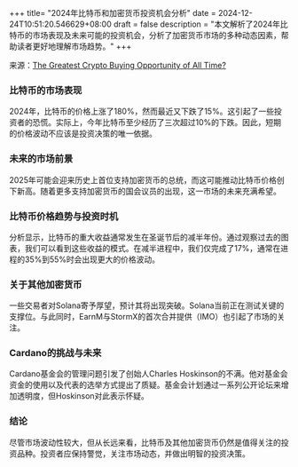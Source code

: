 +++
title= "2024年比特币和加密货币投资机会分析"
date = 2024-12-24T10:51:20.546629+08:00
draft = false
description = "本文解析了2024年比特币的市场表现及未来可能的投资机会，分析了加密货币市场的多种动态因素，帮助读者更好地理解市场趋势。"
+++

来源：[The Greatest Crypto Buying Opportunity of All Time?](https://www.youtube.com/watch?v=48_KxEutAX8)

### 比特币的市场表现

2024年，比特币的价格上涨了180%，然而最近又下跌了15%。这引起了一些投资者的恐慌。实际上，今年比特币至少经历了三次超过10%的下跌。因此，短期的价格波动不应该是投资决策的唯一依据。

### 未来的市场前景

2025年可能会迎来历史上首位支持加密货币的总统，而这可能推动比特币价格创下新高。随着更多支持加密货币的国会议员的出现，这一市场的未来充满希望。

### 比特币价格趋势与投资时机

分析显示，比特币的重大收益通常发生在圣诞节后的减半年份。通过观察过去的图表，我们可以看到这些收益的模式。在减半进程中，我们仅完成了17%，通常在进程的35%到55%时会出现更大的价格波动。

### 关于其他加密货币

一些交易者对Solana寄予厚望，预计其将出现突破。Solana当前正在测试关键的支撑位。与此同时，EarnM与StormX的首次合并提供（IMO）也引起了市场的关注。

### Cardano的挑战与未来

Cardano基金会的管理问题引发了创始人Charles Hoskinson的不满。他对基金会资金的使用以及代表的选举方式提出了质疑。基金会计划通过一系列公开论坛来增加透明度，但Hoskinson对此表示怀疑。

### 结论

尽管市场波动性较大，但从长远来看，比特币及其他加密货币仍然是值得关注的投资品种。投资者应保持警觉，关注市场动态，并做出明智的投资决策。